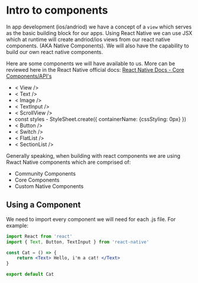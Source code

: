 # Intro to components

In app development (ios/andriod) we have a concept of  a  ```view``` which serves as the basic building block for our apps. Using React Native we can use JSX which at runtime will create andriod/ios views from our react native components.  (AKA Native Components). We will also have the capability to build our own react native components. 

Here are some components we will have available to us. More can be reviewed here in the React Native official docs: <a href="https://reactnative.dev/docs/components-and-apis">React Native Docs - Core Components/API's</a>
<ul>
    <li> < View /> </li>
    <li> < Text /></li>
    <li> < Image /> </li>
    <li> < TextInput /> </li>
    <li> < ScrollView /> </li>
    <li> const styles - StyleSheet.create({ containerName: {cssStyling: 0px} }) </li>
    <li> < Button /> </li>
    <li> < Switch /> </li>
    <li> < FlatList /> </li>
    <li> < SectionList /> </li>
</ul>

Generally speaking, when building with react components we are using Rwact Native components which are comprised of: 
<ul>
    <li>Community Components</li>
    <li>Core Components</li>
    <li>Custom Native Components</li>
</ul>

## Using a Component
We need to import every component we will need for each .js file. For example:

```jsx
import React from 'react'
import { Text, Button, TextInput } from 'react-native'

const Cat = () => {
    return <Text> Hello, i'm a cat! </Text>
}

export default Cat
```

